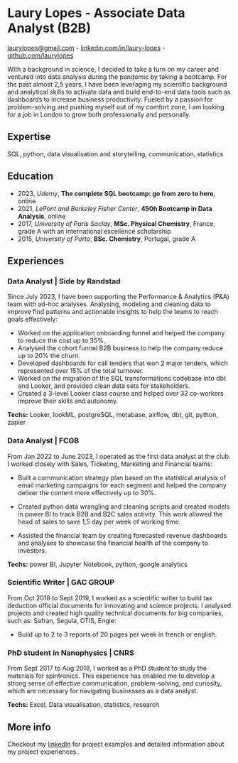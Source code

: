 # Laury Lopes - Associate Data Analyst (B2B) 
laurylopes@gmail.com - [linkedin.com/in/laury-lopes](https://www.linkedin.com/in/laury-lopes/) - [github.com/laurylopes](https://github.com/laurylopes)


With a background in science, I decided to take a turn on my career and ventured into data analysis
during the pandemic by taking a bootcamp. For the past almost 2,5 years, I have been leveraging
my scientific background and analytical skills to activate data and build end-to-end data tools such as dashboards to increase business productivity. Fueled by a passion for problem-solving and pushing myself out of my comfort zone, I am looking for a job
in London to grow both professionally and personally. 


## Expertise
SQL, python, data visualisation and storytelling, communication, statistics

## Education 
- 2023, *Udemy*, **The complete SQL bootcamp: go from zero to hero**, online 
- 2021, *LePont and Berkeley Fisher Center*, **450h Bootcamp in Data Analysis**, online
- 2017, *University of Paris Saclay*, **MSc. Physical Chemistry**, France, grade A with an international excellence scholarship 
- 2015, *University of Porto*, **BSc. Chemistry**, Portugal, grade A

## Experiences
### Data Analyst | Side by Randstad
Since July 2023, I have been supporting the Performance & Analytics (P&A) team with  ad-hoc analyses. Analysing, modeling and cleaning data to improve find patterns and actionable insights to help the teams to reach goals effectively:

- Worked on the application onboarding funnel and  helped the company to reduce the cost up to 35%. 
-  Analysed the cohort funnel B2B business to help the company reduce up to 20% the churn.
-  Developed dashboards for call tenders that won 2 major tenders, which represented over 15% of the total turnover.
-  Worked on the migration of the SQL transformations codebase into dbt and Looker, and provided clean data sets for stakeholders.
- Created a 3-level Looker class course and helped over 32 co-workers improve their skills and autonomy. 



**Techs:** Looker, lookML,  postgreSQL, metabase, airflow, dbt, git, python, zapier




### Data Analyst | FCGB 
From Jan 2022 to June 2023, I operated as the first data analyst at the club. I worked closely with Sales, Ticketing, Marketing and Financial teams:

-  Built a communication strategy plan based on the statistical analysis of email marketing campaigns for each segment and helped the company deliver the content more effectively up to 30%. 

-  Created python data wrangling and cleaning scripts and created models in power BI to track B2B  and B2C sales activity. This work allowed the head of sales to save 1,5 day per week of working time.

-  Assisted the financial team by creating forecasted revenue dashboards and analyses to showcase the financial health of the company to investors.


**Techs:** power BI, Jupyter Notebook, python, google analytics

### Scientific Writer | GAC GROUP
From Oct 2018 to Sept 2019, I worked as a scientific writer to build tax deduction official documents for innovating and science projects. I analysed projects and created high quality technical documents for big companies, such as: Safran, Segula, OTIS, Engie:
-  Build up to 2 to 3 reports of 20 pages per week in french or english. 


### PhD student in Nanophysics | CNRS 
From Sept 2017 to Aug 2018, I worked as a PhD student to study the materials for spintronics. This experience has enabled me to develop a strong sense of effective communication, problem-solving, and curiosity, which are necessary for navigating businesses as a data analyst.

**Techs:** Excel, Data visualisation, statistics, research


## More info
Checkout my [linkedIn](https://www.linkedin.com/in/laury-lopes/) for project examples and detailed information about my project experiences. 







